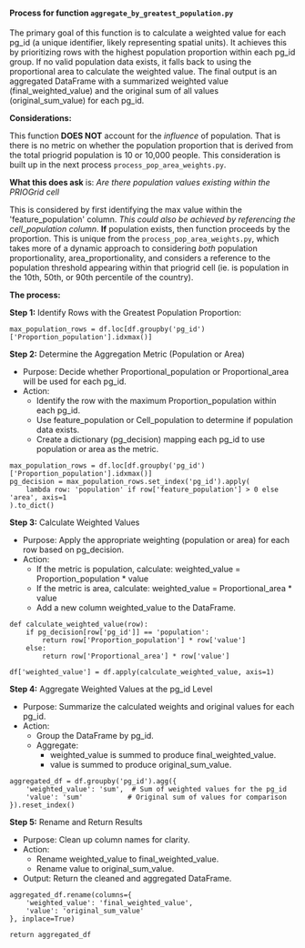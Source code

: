 #### Process for function `aggregate_by_greatest_population.py` 

The primary goal of this function is to calculate a weighted value for each pg_id (a unique identifier, likely representing spatial units). It achieves this by prioritizing rows with the highest population proportion within each pg_id group. If no valid population data exists, it falls back to using the proportional area to calculate the weighted value. The final output is an aggregated DataFrame with a summarized weighted value (final_weighted_value) and the original sum of all values (original_sum_value) for each pg_id.

**Considerations:**

This function **DOES NOT** account for the *influence* of population. That is there is no metric on whether the population proportion that is derived from the total priogrid population is 10 or 10,000 people. This consideration is built up in the next process `process_pop_area_weights.py`.


**What this does ask** is: *Are there population values existing within the PRIOGrid cell*

This is considered by first identifying the max value within the 'feature_population' column. *This could also be achieved by referencing the cell_population column*. **If** population exists, then function proceeds by the proportion. This is unique from the `process_pop_area_weights.py`, which takes more of a dynamic approach to considering *both* population proportionality, area_proportionality, and considers a reference to the population threshold appearing within that priogrid cell (ie. is population in the 10th, 50th, or 90th percentile of the country). 

**The process:**

**Step 1:** Identify Rows with the Greatest Population Proportion:

```
max_population_rows = df.loc[df.groupby('pg_id')['Proportion_population'].idxmax()]
```



**Step 2:** Determine the Aggregation Metric (Population or Area)
- Purpose: Decide whether Proportional_population or Proportional_area will be used for each pg_id.
- Action:
    - Identify the row with the maximum Proportion_population within each pg_id.
    - Use feature_population or Cell_population to determine if population data exists.
    - Create a dictionary (pg_decision) mapping each pg_id to use population or area as the metric.

```
max_population_rows = df.loc[df.groupby('pg_id')['Proportion_population'].idxmax()]
pg_decision = max_population_rows.set_index('pg_id').apply(
    lambda row: 'population' if row['feature_population'] > 0 else 'area', axis=1
).to_dict()
```

**Step 3:** Calculate Weighted Values
- Purpose: Apply the appropriate weighting (population or area) for each row based on pg_decision.
- Action:
    - If the metric is population, calculate: weighted_value = Proportion_population * value
    - If the metric is area, calculate: weighted_value = Proportional_area * value
    - Add a new column weighted_value to the DataFrame.

``` 
def calculate_weighted_value(row):
    if pg_decision[row['pg_id']] == 'population':
        return row['Proportion_population'] * row['value']
    else:
        return row['Proportional_area'] * row['value']

df['weighted_value'] = df.apply(calculate_weighted_value, axis=1)
```

**Step 4:** Aggregate Weighted Values at the pg_id Level
- Purpose: Summarize the calculated weights and original values for each pg_id.
- Action:
    - Group the DataFrame by pg_id.
    - Aggregate:
        - weighted_value is summed to produce final_weighted_value.
        - value is summed to produce original_sum_value.

``` 
aggregated_df = df.groupby('pg_id').agg({
    'weighted_value': 'sum',  # Sum of weighted values for the pg_id
    'value': 'sum'           # Original sum of values for comparison
}).reset_index()
```

**Step 5:** Rename and Return Results
- Purpose: Clean up column names for clarity.
- Action:
    - Rename weighted_value to final_weighted_value.
    - Rename value to original_sum_value.
- Output: Return the cleaned and aggregated DataFrame.

``` 
aggregated_df.rename(columns={
    'weighted_value': 'final_weighted_value',
    'value': 'original_sum_value'
}, inplace=True)

return aggregated_df
```